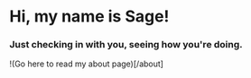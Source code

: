 # Hi, my name is Sage!

### Just checking in with you, seeing how you're doing.

!(Go here to read my about page)[/about]
